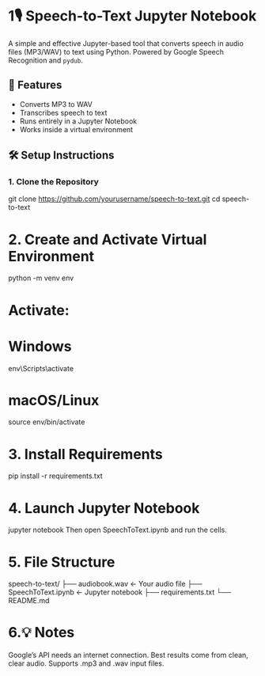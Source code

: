 # 1🎙️ Speech-to-Text Jupyter Notebook

A simple and effective Jupyter-based tool that converts speech in audio files (MP3/WAV) to text using Python. Powered by Google Speech Recognition and `pydub`.

## 🚀 Features
- Converts MP3 to WAV
- Transcribes speech to text
- Runs entirely in a Jupyter Notebook
- Works inside a virtual environment

## 🛠️ Setup Instructions

### 1. Clone the Repository

git clone https://github.com/yourusername/speech-to-text.git
cd speech-to-text
# 2. Create and Activate Virtual Environment
python -m venv env
# Activate:
# Windows
env\Scripts\activate
# macOS/Linux
source env/bin/activate
# 3. Install Requirements
pip install -r requirements.txt
# 4. Launch Jupyter Notebook
jupyter notebook
Then open SpeechToText.ipynb and run the cells.
# 5. File Structure
speech-to-text/
├── audiobook.wav         ← Your audio file
├── SpeechToText.ipynb    ← Jupyter notebook
├── requirements.txt
└── README.md

# 6.💡 Notes

Google’s API needs an internet connection.
Best results come from clean, clear audio.
Supports .mp3 and .wav input files.



